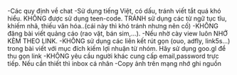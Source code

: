 -Các quy định về chat
-Sử dụng tiếng Việt, có dấu, tránh viết tắt quá khó hiểu. KHÔNG được sử dụng teen-code. TRÁNH sử dụng các từ ngữ tục tĩu, khiếm nhã, thiếu văn hóa..(cái này thì khó tránh nhưng nên cố)
-KHÔNG đăng bài viết quảng cáo (rao vặt, bán sim,...).
-Nếu nhờ cày view luôn  NHỚ KÈM THEO LINK.
-KHÔNG sử dụng các liên kết rút gọn (ouo, adfly, link5s...) trong bài viết với mục đích kiếm lợi nhuận từ nhóm. Hãy sử dụng goo.gl để thu gọn link
-KHÔNG yêu cầu người khác cung cấp email,password trực tiếp. Nếu cần thiết thì inbox cá nhân
-Copy ảnh trên mạng nhớ ghi nguồn
